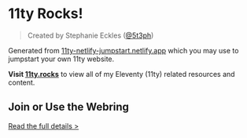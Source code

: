 # 11ty Rocks!

> Created by Stephanie Eckles ([@5t3ph](https://twitter.com/5t3ph))

Generated from [11ty-netlify-jumpstart.netlify.app](https://11ty-netlify-jumpstart.netlify.app/) which you may use to jumpstart your own 11ty website.

**Visit [11ty.rocks](https://11ty.rocks)** to view all of my Eleventy (11ty) related resources and content.

## Join or Use the Webring

[Read the full details >](https://github.com/5t3ph/11ty-rocks/blob/main/join-webring.md)
